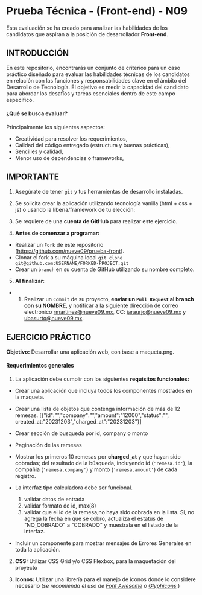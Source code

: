 # Prueba Técnica - (Front-end) - N09

Esta evaluación se ha creado para analizar las habilidades de los candidatos que aspiran a la posición de desarrollador **Front-end**.

## INTRODUCCIÓN

En este repositorio, encontrarás un conjunto de criterios para un caso práctico diseñado para evaluar las habilidades técnicas de los candidatos en relación con las funciones y responsabilidades clave en el ámbito del Desarrollo de Tecnología. El objetivo es medir la capacidad del candidato para abordar los desafíos y tareas esenciales dentro de este campo específico.

#### ¿Qué se busca evaluar?

Principalmente los siguientes aspectos:

+ Creatividad para resolver los requerimientos,
+ Calidad del código entregado (estructura y buenas prácticas),
+ Sencilles y calidad,
+ Menor uso de dependencias o frameworks,

## IMPORTANTE
1. Asegúrate de tener `git` y tus herramientas de desarrollo instaladas.

2. Se solicita crear la aplicación utilizando tecnología vanilla (html + css + js) o usando la libería/framework de tu elección:

3. Se requiere de una **cuenta de GitHub** para realizar este ejercicio.

4.  **Antes de comenzar a programar:**

* Realizar un `Fork` de este repositorio (https://github.com/nueve09/prueba-front).
* Clonar el fork a su máquina local `git clone git@github.com:USERNAME/FORKED-PROJECT.git`
* Crear un `branch` en su cuenta de GitHub utilizando su nombre completo.

5.  **Al finalizar**:

* 1) Realizar un `Commit` de su proyecto, **enviar un `Pull Request` al branch con su NOMBRE**, y notificar a la siguiente dirección de correo electrónico rmartinez@nueve09.mx, CC: jaraurjo@nueve09.mx y ubasurto@nueve09.mx.


## EJERCICIO PRÁCTICO

**Objetivo:** Desarrollar una aplicación web, con base a maqueta.png.

 
#### Requerimientos generales

1. La aplicación debe cumplir con los siguientes **requisitos funcionales:**

- Crear una aplicación que incluya todos los componentes mostrados en la maqueta.

- Crear una lista de objetos que contenga información de más de 12 remesas. [{"id":"","company":"","amount":"12000","status":"", created_at:"20231203","charged_at":"20231203"}]

- Crear sección de busqueda por id, company o monto

- Paginación de las remesas 

- Mostrar los primeros 10 remesas por **charged_at** y que hayan sido cobradas; del resultado de la búsqueda, incluyendo id (`'remesa.id'`), la compañia (`'remesa.company'`) y monto (`'remesa.amount'`) de cada registro.

- La interfaz tipo calculadora debe ser funcional.
    1) validar datos de entrada
    2) validar formato de id, max(8)
    3) validar que el id de la remesa,no haya sido cobrada en la lista. Si, no agrega la fecha en que se cobro, actualiza el estatus de "NO_COBRADO" a "COBRADO" y muestrala en el listado de la interfaz.


- Incluir un componente para mostrar mensajes de Errores Generales en toda la aplicación.

2.  **CSS:** Utilizar CSS Grid y/o CSS Flexbox, para la maquetación del proyecto 

3.  **Iconos:** Utilizar una librería para el manejo de iconos donde lo considere necesario (_se recomienda el uso de [Font Awesome](http://fontawesome.io/) o [Glyphicons](http://glyphicons.com/)._)
